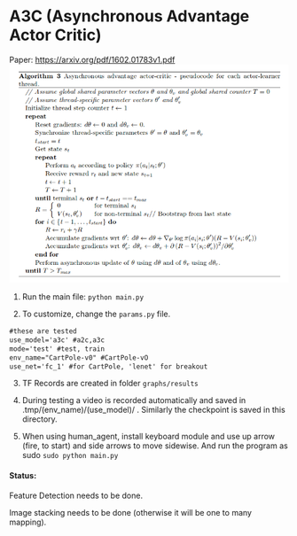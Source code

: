 # A3C (Asynchronous Advantage Actor Critic)

Paper: https://arxiv.org/pdf/1602.01783v1.pdf
![alt text](algo.png)
1. Run the main file:    `python main.py`

2. To customize, change the `params.py` file.

```
#these are tested
use_model='a3c' #a2c,a3c
mode='test' #test, train
env_name="CartPole-v0" #CartPole-vO
use_net='fc_1' #for CartPole, 'lenet' for breakout

```

3. TF Records are created in folder `graphs/results`

4. During testing a video is recorded automatically and saved in .tmp/(env_name)/(use_model)/ . Similarly the checkpoint is saved in this directory.

5. When using human_agent, install keyboard module and use up arrow (fire, to start) and side arrows to move sidewise. And run the program as sudo `sudo python main.py`

#### Status: 

Feature Detection needs to be done.

Image stacking needs to be done (otherwise it will be one to many mapping).
